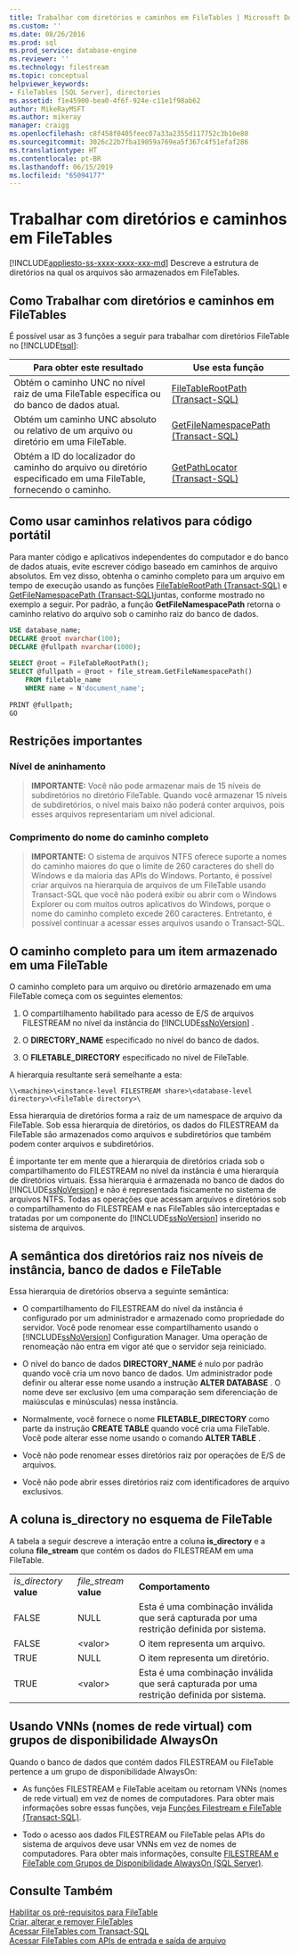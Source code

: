 ```yaml
---
title: Trabalhar com diretórios e caminhos em FileTables | Microsoft Docs
ms.custom: ''
ms.date: 08/26/2016
ms.prod: sql
ms.prod_service: database-engine
ms.reviewer: ''
ms.technology: filestream
ms.topic: conceptual
helpviewer_keywords:
- FileTables [SQL Server], directories
ms.assetid: f1e45900-bea0-4f6f-924e-c11e1f98ab62
author: MikeRayMSFT
ms.author: mikeray
manager: craigg
ms.openlocfilehash: c8f458f0405feec07a33a2355d117752c3b10e80
ms.sourcegitcommit: 3026c22b7fba19059a769ea5f367c4f51efaf286
ms.translationtype: HT
ms.contentlocale: pt-BR
ms.lasthandoff: 06/15/2019
ms.locfileid: "65094177"
---
```

# <a name="work-with-directories-and-paths-in-filetables"></a>Trabalhar com diretórios e caminhos em FileTables
[!INCLUDE[appliesto-ss-xxxx-xxxx-xxx-md](../../includes/appliesto-ss-xxxx-xxxx-xxx-md.md)]
  Descreve a estrutura de diretórios na qual os arquivos são armazenados em FileTables.  
  
##  <a name="HowToDirectories"></a> Como Trabalhar com diretórios e caminhos em FileTables  
 É possível usar as 3 funções a seguir para trabalhar com diretórios FileTable no [!INCLUDE[tsql](../../includes/tsql-md.md)]:  
  
|Para obter este resultado|Use esta função|  
|------------------------|-----------------------|  
|Obtém o caminho UNC no nível raiz de uma FileTable específica ou do banco de dados atual.|[FileTableRootPath &#40;Transact-SQL&#41;](../../relational-databases/system-functions/filetablerootpath-transact-sql.md)|  
|Obtém um caminho UNC absoluto ou relativo de um arquivo ou diretório em uma FileTable.|[GetFileNamespacePath &#40;Transact-SQL&#41;](../../relational-databases/system-functions/getfilenamespacepath-transact-sql.md)|  
|Obtém a ID do localizador do caminho do arquivo ou diretório especificado em uma FileTable, fornecendo o caminho.|[GetPathLocator &#40;Transact-SQL&#41;](../../relational-databases/system-functions/getpathlocator-transact-sql.md)|  
  
##  <a name="BestPracticeRelativePaths"></a> Como usar caminhos relativos para código portátil  
 Para manter código e aplicativos independentes do computador e do banco de dados atuais, evite escrever código baseado em caminhos de arquivo absolutos. Em vez disso, obtenha o caminho completo para um arquivo em tempo de execução usando as funções [FileTableRootPath &#40;Transact-SQL&#41;](../../relational-databases/system-functions/filetablerootpath-transact-sql.md) e [GetFileNamespacePath &#40;Transact-SQL&#41;](../../relational-databases/system-functions/getfilenamespacepath-transact-sql.md)juntas, conforme mostrado no exemplo a seguir. Por padrão, a função **GetFileNamespacePath** retorna o caminho relativo do arquivo sob o caminho raiz do banco de dados.  
  
```sql  
USE database_name;  
DECLARE @root nvarchar(100);  
DECLARE @fullpath nvarchar(1000);  
  
SELECT @root = FileTableRootPath();  
SELECT @fullpath = @root + file_stream.GetFileNamespacePath()  
    FROM filetable_name  
    WHERE name = N'document_name';  
  
PRINT @fullpath;  
GO  
```  
  
##  <a name="restrictions"></a> Restrições importantes  
  
###  <a name="nesting"></a> Nível de aninhamento  
  
> **IMPORTANTE:** Você não pode armazenar mais de 15 níveis de subdiretórios no diretório FileTable. Quando você armazenar 15 níveis de subdiretórios, o nível mais baixo não poderá conter arquivos, pois esses arquivos representariam um nível adicional.  
  
###  <a name="fqnlength"></a> Comprimento do nome do caminho completo  
  
> **IMPORTANTE:** O sistema de arquivos NTFS oferece suporte a nomes do caminho maiores do que o limite de 260 caracteres do shell do Windows e da maioria das APIs do Windows. Portanto, é possível criar arquivos na hierarquia de arquivos de um FileTable usando Transact-SQL que você não poderá exibir ou abrir com o Windows Explorer ou com muitos outros aplicativos do Windows, porque o nome do caminho completo excede 260 caracteres. Entretanto, é possível continuar a acessar esses arquivos usando o Transact-SQL.  
  
##  <a name="fullpath"></a> O caminho completo para um item armazenado em uma FileTable  
 O caminho completo para um arquivo ou diretório armazenado em uma FileTable começa com os seguintes elementos:  
  
1.  O compartilhamento habilitado para acesso de E/S de arquivos FILESTREAM no nível da instância do [!INCLUDE[ssNoVersion](../../includes/ssnoversion-md.md)] .  
  
2.  O **DIRECTORY_NAME** especificado no nível do banco de dados.  
  
3.  O **FILETABLE_DIRECTORY** especificado no nível de FileTable.  
  
 A hierarquia resultante será semelhante a esta:  
  
 `\\<machine>\<instance-level FILESTREAM share>\<database-level directory>\<FileTable directory>\`  
  
 Essa hierarquia de diretórios forma a raiz de um namespace de arquivo da FileTable. Sob essa hierarquia de diretórios, os dados do FILESTREAM da FileTable são armazenados como arquivos e subdiretórios que também podem conter arquivos e subdiretórios.  
  
 É importante ter em mente que a hierarquia de diretórios criada sob o compartilhamento do FILESTREAM no nível da instância é uma hierarquia de diretórios virtuais. Essa hierarquia é armazenada no banco de dados do [!INCLUDE[ssNoVersion](../../includes/ssnoversion-md.md)] e não é representada fisicamente no sistema de arquivos NTFS. Todas as operações que acessam arquivos e diretórios sob o compartilhamento do FILESTREAM e nas FileTables são interceptadas e tratadas por um componente do [!INCLUDE[ssNoVersion](../../includes/ssnoversion-md.md)] inserido no sistema de arquivos.  
  
##  <a name="roots"></a> A semântica dos diretórios raiz nos níveis de instância, banco de dados e FileTable  
 Essa hierarquia de diretórios observa a seguinte semântica:  
  
-   O compartilhamento do FILESTREAM do nível da instância é configurado por um administrador e armazenado como propriedade do servidor. Você pode renomear esse compartilhamento usando o [!INCLUDE[ssNoVersion](../../includes/ssnoversion-md.md)] Configuration Manager. Uma operação de renomeação não entra em vigor até que o servidor seja reiniciado.  
  
-   O nível do banco de dados **DIRECTORY_NAME** é nulo por padrão quando você cria um novo banco de dados. Um administrador pode definir ou alterar esse nome usando a instrução **ALTER DATABASE** . O nome deve ser exclusivo (em uma comparação sem diferenciação de maiúsculas e minúsculas) nessa instância.  
  
-   Normalmente, você fornece o nome **FILETABLE_DIRECTORY** como parte da instrução **CREATE TABLE** quando você cria uma FileTable. Você pode alterar esse nome usando o comando **ALTER TABLE** .  
  
-   Você não pode renomear esses diretórios raiz por operações de E/S de arquivos.  
  
-   Você não pode abrir esses diretórios raiz com identificadores de arquivo exclusivos.  
  
##  <a name="is_directory"></a> A coluna is_directory no esquema de FileTable  
 A tabela a seguir descreve a interação entre a coluna **is_directory** e a coluna **file_stream** que contém os dados do FILESTREAM em uma FileTable.  
  
||||  
|-|-|-|  
|*is_directory* **value**|*file_stream* **value**|**Comportamento**|  
|FALSE|NULL|Esta é uma combinação inválida que será capturada por uma restrição definida por sistema.|  
|FALSE|\<valor>|O item representa um arquivo.|  
|TRUE|NULL|O item representa um diretório.|  
|TRUE|\<valor>|Esta é uma combinação inválida que será capturada por uma restrição definida por sistema.|  
  
##  <a name="alwayson"></a> Usando VNNs (nomes de rede virtual) com grupos de disponibilidade AlwaysOn  
 Quando o banco de dados que contém dados FILESTREAM ou FileTable pertence a um grupo de disponibilidade AlwaysOn:  
  
-   As funções FILESTREAM e FileTable aceitam ou retornam VNNs (nomes de rede virtual) em vez de nomes de computadores. Para obter mais informações sobre essas funções, veja [Funções Filestream e FileTable &#40;Transact-SQL&#41;](../../relational-databases/system-functions/filestream-and-filetable-functions-transact-sql.md).  
  
-   Todo o acesso aos dados FILESTREAM ou FileTable pelas APIs do sistema de arquivos deve usar VNNs em vez de nomes de computadores. Para obter mais informações, consulte [FILESTREAM e FileTable com Grupos de Disponibilidade AlwaysOn &#40;SQL Server&#41;](../../database-engine/availability-groups/windows/filestream-and-filetable-with-always-on-availability-groups-sql-server.md).  
  
## <a name="see-also"></a>Consulte Também  
 [Habilitar os pré-requisitos para FileTable](../../relational-databases/blob/enable-the-prerequisites-for-filetable.md)   
 [Criar, alterar e remover FileTables](../../relational-databases/blob/create-alter-and-drop-filetables.md)   
 [Acessar FileTables com Transact-SQL](../../relational-databases/blob/access-filetables-with-transact-sql.md)   
 [Acessar FileTables com APIs de entrada e saída de arquivo](../../relational-databases/blob/access-filetables-with-file-input-output-apis.md)  
  
  
